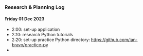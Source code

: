 ### Research & Planning Log
#### Friday 01 Dec 2023
* 2:00: set-up application
* 2:10: research Python tutorials
* 2:20: set-up practice Python directory: https://github.com/ian-bravo/practice-py
* 